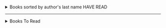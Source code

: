 ####  
<details>
  <summary>Books sorted by author's last name HAVE READ</summary>
  <pre>
- Albom, Mitch: the stranger in the lifeboat  
- Ballard, JG: Empire of the Sun  
- Cialdini, Robert: Influence  
- Covey, Stephen: Seven Habits of Highly Efficient People  
- DeGrasse Tyson, Neil: Astrophysics for People in a Hurry  
- De Los Santos, Marisa: Saving Lucas Biggs  
- Goulston, Mark: Just Listen  
- Grohl, Dave: The Storyteller   
- Hillenbrand, Laura: Unbroken  
- Hartley, Gregory: How to spot a liar 1.2022    
- Isaacson, Walter: The Codebreaker; Benjamin Franklin: An American Life  
- Kalanithi, Paul: When Breath Becomes Air  
- Kemp, Paul: Star Wars Riptide  
- King, Stephen: Billy Summers; Dark Tower 7 books; Elevation; Outsider; The Institute; Riding the Bullet; Joyland     
- Koontz, Dean: The Good Guy  
- Lee, Jennifer: Fortune Cookie Chronicles  
- Mitnick, Kevin: The Art of Deception  
- Montgomery, Sy: The Soul of an Octopus 1.2022  
- Mundy, Liza: Code Girls  
- Niven, Larry: Lucifer's Hammer  
- Pohl, Frederik: The World at the End of Time  
- Samuellson, Marcus: Yes Chef  
- Seinfeld, Jerry: Is this Anything  
- Sledge, E.B.: With the Old Breed: At Peleliu and Okinawa (Mar 22)    
- Thanh, Thict Nhat: The Heart of Buddha's Teaching  
- Tran, Phuc: Sigh Gone  
- Twain, Mark: Adventures of Huckleberry Finn
- Walker, Jimmie: Dyn O Mite  
- Zelazny, Roger: The Great book of Amber  
</details>

---------
<details>
  <summary> Books To Read</summary>
  <pre>
#### Alpha sorted 
- Abercrombie, Joe: The Blade Itself; The First Law books; The Last Arguments of Kings   
- Adams, Douglas: The Hitchhiker's Guide to the Galaxy  
- Adams, Marilee: Change your Questions  
- Alanson, Craig:  
- Allen, Nina: The Rift  
- Anderson, Kevin: Enemies and Allies  
- Andrews, Jesse: Me, Earl and the Dying Girl  
- AN INNOCENT ABROAD: Lonely Planet  
- Archer, Ursula: FIVE   
- Asimov, Isaac: Prelude to Foundation; The God Themselves 
- Asner, Ed: The Grouchy Historian  
- Aurelius, Marcus: Meditations  
- Barker, Eric: Barking up the wrong tree 
- Bauer, Craig: Unsolved  
- Beers and Anderle?: THE WAR MACHINE  
- Berger, Eric: Liftoff  
- Bradbury, Ray:  Fahrenheit 451  
- Brown, Pierce:  
- Brown, Rachel, Manija: Stranger  
- Burvine, Lee: Kafir Project  
- Butler, Octavia: Anything  
- Card, Orson Scott: Speaker for the Dead    
- Chabon, Michael: The Yiddish Policeman's Union   
- Chen, Mike: Light Years from Home  
- Chernow, Ron: Alexander Hamilton  
- Clarke, Arthur C.: Rendezvous with Rama 
- Clarke, Susanna: Jonathan Strange and Mr. Norrell  
- Cline, Peter: Threshold  
- Cogman, Genevieve: The Untold Story  
- Connolly, John: The Gate...  
- Corey, James: The Expanse  
- Cristie, Agatha:  
- Crouch, Blake: Dark Matter 
- Danker, Sean: Admiral
- Daviau, Mo: EVERY ANXIOUS WAVE 
- Dignan, Aaron: Gameframe  
- Dinniman, Matt: Dungeon Crawler Carl  
- Doubinsky, Sebastien: The Babylonian Trilogy  
- Durant, Will/Ariel: The Lessons of History  
- Fallon, Jennifer: Tide Lords series  
- Feynman, Richard: The Pleasure of Finding things out  
- Fick, Nathaniel: One Bullet Away: The Making of a Marine Officer  
- Flynn, Gillian: Gone Girl   
- Follett, Ken: PILLARS OF THE EARTH  
- Ford, Jeffrey: The Shadow Year  
- Friedman, C.S.: Feasts of Souls  
- Gaiman, Neil: American Gods  
- Gates, Robert: Duty: Memoirs of a Secretary at War  
- Gaunt, Derek: Ego, Authority, Failure  
- Gee, Emily: The Sentinel Mage  
- Gibson, William: Neuromancer  
- Godin, Seth: The Dip: A little book that teaches you when to quit (& when to stick)  
- Goggins, David: Cant hurt me
- Goldstein, Noah: Yes! 50 Scientifically Proven ways to be persuasive  
- Goodkind, Terry: The Sky People  
- Gordon, Andrew: The Rules of the Game  
- Grafton, Sue:  
- Grant, Michael: Magnificient 12: The Call  
- Grant, Mira: Anything  
- Grant, Ulysses: The Personal Memoirs of Ulysses S. Grant  
- Graudin, Ryan: Wolf by wolf  
- Gray, Colin: Fighting Talk: Forty Maxims on War, Peace, and Strategy;  The Future of Strategy;  
- Green, Simon: The Nightside  
- Greenspan, Alan: The man who knew: the Life & Times of Alan Greenspan  
- Haig, Matt: The Midnight Library  
- Hart, Basil: Sherman: Soldier, Realist, American; Scipio Africanus: Greater than Napoleon    
- Hayes, Drew: SuperPowered  
- Huchu, TL: 1) Library of the Dead, 2) Our Lady of Mysterious Ailments  
- Huff, Tanya: Blood Prince  
- Hurley, Kameron: The Stars are Legion  
- Isaacson, Walter: Einstein: His Life and Universe  
- Jiang, Jia: Rejection Proof 
- Jones, Dhani: The Sportsman  
- Jones, Gwyneth: Proof of Concept  
- Kaufman, Josh: The personal MBA  
- Kawakami, Hiromi: Manazuru  
- Kearney, Paul: The Ten Thousand  
- Kennedy, Paul: Rise and Fall of the Great Powers  
- Kent, Jasper: Twelve  
- Khoury, Jessica: THE FORBIDDEN WISH  
- King, Stephen: The Eyes of the Dragon 
- King, Wesley: The Vindico  
- Kissinger, Henry: Diplomacy, World Order  
- Kloos, Marko  
- Knight, Phil: Shoe Dog  
- Koontz, Dean: Strangers; Quicksilver   
- Lanagan, Margo: Tender Morsels  
- Landy, Derek: Skulduggery Pleasant 1  
- Langer, Ellen: Mindfullness 
- Laplander, Robert: Finding the Lost Battalion 
- Leckie, Ann: Ancillary Justice  
- Lewis, Michael: The Undoing Project 
- Le Guin, Ursula K.: The Dispossessed  
- Liu, Cixin: The Three-Body Problem  
- Livingston, Jessica: Founders at Work 
- Lloyd-Jones, Emily: Illusive  
- Logothetis, Leon: The Kindness Diaries 
- Lowell, Nathan: Solar Clipper  
- Maberry, Jonathan: Joe Ledger  
- Mandela, Nelson: Long Walk to Freedom  
- Marchout, Jo: Decoding the Heavens 
- Marcinko, Rich: Leadership secrets of the Rogue Warrior  
- Marillier, Juliet: Heir to Seven Waters  
- Marither, Juliet: Heir to Seven Waters  
- McGuire, Seanan: Where the Drowned Girls Go  
- McMaster, HR: Dereliction of Duty: Lyndon Johnson, Robert McNamara, The Joint Chiefs of Staff, and the Lies that Led to Vietnam  
- Mersinger, Holly: The Curse of Jacob Tracy  
- Martel, Yann: The High Mountains of Portugal  
- Martinet, Jeanne: The Art of Mingling  
- Moon, Elizabeth:  
- Moorcock, Michael: A Nomad of the Time streams  
- Moore, Peter: V is for Villain  
- Murray, Williamson: Military Innovation in the Interwar Period  
- Nesbit, E:  
- Nobu: A memoir  
- Paolini, Christopher: To Sleep in a Sea of Stars  
- Pene du Bois, William: The Twenty-One Balloons  
- Phillips, Lucas: The Greatest Raid of All  
- Powell, Colin: My American Journey  
- Pratchett, Terry: Discworld books  
- Pressfield, Steven: Gates of Fire  
- Riordan, Rick: The Red Pyramid  
- Roberto, Adam: The Thing Itself  
- Rollins, James: The Starless Crown  
- Rothfuss, Patrick: The Name of the Wind (Kingkiller Chronicle), The Wise Man's Fear   
- Russell, Mary Doria: The Sparrow  
- Sahn, Seung: Dropping Ashes on the Buddha  
- Sajer, Guy: The Forgotten Soldier  
- Scalzi, John: Kaiju preservation society  
- Schulz, Kathryn: Being Wrong  
- Schwab, VE: Vicious; A DARKER SHADE OF MAGIC; The Invisible Life of Addie Larue     
- Seigel, Rob: Memoirs of a Hack Mechanic 
- Shea, Kieran: Off Rock  
- Shisler, Gail: For Country and Corps: The life of General Oliver P. Smith  
- Sinek, Simon: Together is Better: A little book of Inspiration  
- Slim, Viscount: Defeat into Victory  
- Smith, Ali: HOW TO BE BOTH 
- Smith, Nicholas: Hell Divers  
- Spakowski, Andrzej: Blood of Elves  
- Stackpole, Michael: A Secret Atlas  
- Star Trek: Department of Temporal Investigations  
- Star Trek Gateways  
- Star Wars OLD REPUBLIC:Fatal Alliance, DECEIVED, Revan, Annihilation;  
- Staveley, Brian: Skullsworn  
- Stephenson, Neal: Seveneves; Quicksilver, The Confusion, Termination Shock, The System of the World    
- Stone, Douglass: Difficult Conversations  
- Sulliven, Michael J.: Theft of Swords  
- Tan, Sue Lynn: Daughter of the Moon Goddess  
- Taylor, Dennis: Bobiverse  
- Tchaikovsky, Adrian: 1)Shards of Earth, The FInal Architecture; 2) Dark Stars  
- The Talent Code: Greatness isn't born.  It's grown   
- Thiel, Peter: Zero to One: Notes on Startups, or How to Build the Future 
- Trotter, William: Frozen Hell  
- Tuchman, Barbara: March of Folly: From Troy to Vietnam; The Guns of August  
- Turnbull, Cadwell: The Lesson  
- Urschel, John: Mind & Matter  
- Vann, David: A Mile Down  
- Viega, John: The Myths of Security  
- Vinge, Vernor: A Fire Upon the Deep  
- Voigt, Emily: The Dragon behind the Glass  
- Vonnegut, Kurt: Slaughterhouse-5  
- Wakin, Malham: War, Morality, and the Military Profession  
- Walzer, Michael: Just and Unjust Wars  
- Watts, Peter: Starfish  
- Weeks, Brent: The Way of Shadows  
- Weinberg, Robert: Blood War  
- Weir, Andy: Project Hail Mary  
- Wells, Martha: Murderbot Diaries, 1) All Systems Red, 2) Artificial Condition, 3) Rogue Protocol, 4) Exit Strategy, 5) Network Effect, 6) Fugitive Telemetry  
- Westerfeld, Scott: Leviathan  
- Williams, Tad: Memory, Sorrow, and Thorn  
- Williams, Walter Jon: This is Not a Game  
- Willis, Connie: Blackout  
- Worms (superhero book)  
- Yancey, Richard: The 5th wave  
- Zauner, Michelle: Crying in H Mart
- Zinni, Tony: Before the First Shot is Fired: How America can win lose off the Battlefield  
----
</details>
